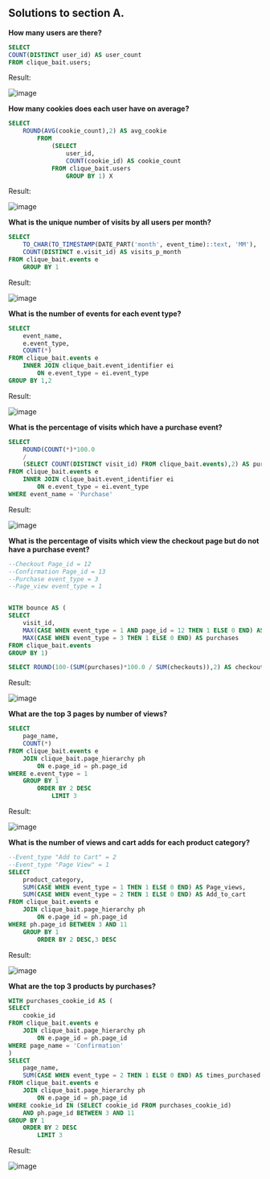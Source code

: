 ## Solutions to section A.

**How many users are there?**

```sql
SELECT 
COUNT(DISTINCT user_id) AS user_count
FROM clique_bait.users;
```
Result:

![image](https://user-images.githubusercontent.com/104590611/214282598-ac5a99b4-34ff-4d84-ae79-03e08ed14918.png)



**How many cookies does each user have on average?**

```sql
SELECT
	ROUND(AVG(cookie_count),2) AS avg_cookie
		FROM
			(SELECT 
				user_id, 
				COUNT(cookie_id) AS cookie_count
			FROM clique_bait.users
				GROUP BY 1) X
```
Result:

![image](https://user-images.githubusercontent.com/104590611/214284460-aad955fb-8ca1-44e6-ba0b-c7ef246a8cc2.png)



**What is the unique number of visits by all users per month?**

```sql
SELECT 
	TO_CHAR(TO_TIMESTAMP(DATE_PART('month', event_time)::text, 'MM'), 'Month') AS MONTH,
	COUNT(DISTINCT e.visit_id) AS visits_p_month
FROM clique_bait.events e
	GROUP BY 1
```

Result:


![image](https://user-images.githubusercontent.com/104590611/214289405-ddb70357-4382-4ba6-85e3-55d7d18074d2.png)



**What is the number of events for each event type?**



```sql
SELECT 
	event_name,
	e.event_type,
	COUNT(*)
FROM clique_bait.events e
	INNER JOIN clique_bait.event_identifier ei
		ON e.event_type = ei.event_type
GROUP BY 1,2
```

Result:


![image](https://user-images.githubusercontent.com/104590611/214290687-80ec446c-80d5-4d33-974a-e20e690663f8.png)


**What is the percentage of visits which have a purchase event?**

```sql
SELECT 
	ROUND(COUNT(*)*100.0
	/
	(SELECT COUNT(DISTINCT visit_id) FROM clique_bait.events),2) AS purchase_percentage
FROM clique_bait.events e
	INNER JOIN clique_bait.event_identifier ei
		ON e.event_type = ei.event_type
WHERE event_name = 'Purchase'
```

Result:

![image](https://user-images.githubusercontent.com/104590611/214293490-2f928d56-ffb8-457f-8668-9313f6d87f8b.png)

**What is the percentage of visits which view the checkout page but do not have a purchase event?**


```sql
--Checkout Page_id = 12
--Confirmation Page_id = 13
--Purchase event_type = 3
--Page_view event_type = 1


WITH bounce AS (
SELECT 
	visit_id,
	MAX(CASE WHEN event_type = 1 AND page_id = 12 THEN 1 ELSE 0 END) AS checkouts,
	MAX(CASE WHEN event_type = 3 THEN 1 ELSE 0 END) AS purchases
FROM clique_bait.events
GROUP BY 1)

SELECT ROUND(100-(SUM(purchases)*100.0 / SUM(checkouts)),2) AS checkouts_without_purchase FROM bounce
```

Result: 

![image](https://user-images.githubusercontent.com/104590611/214401418-010a628a-6b6d-4645-b354-aad6e8fae770.png)


**What are the top 3 pages by number of views?**

```sql
SELECT 
	page_name,
	COUNT(*)
FROM clique_bait.events e
	JOIN clique_bait.page_hierarchy ph
		ON e.page_id = ph.page_id
WHERE e.event_type = 1
	GROUP BY 1
		ORDER BY 2 DESC
			LIMIT 3

```

Result:

![image](https://user-images.githubusercontent.com/104590611/214403715-95254434-01d7-4675-9894-632fc509699d.png)


**What is the number of views and cart adds for each product category?**
```sql
--Event_type "Add to Cart" = 2
--Event_type "Page View" = 1
SELECT 
	product_category,
	SUM(CASE WHEN event_type = 1 THEN 1 ELSE 0 END) AS Page_views,
	SUM(CASE WHEN event_type = 2 THEN 1 ELSE 0 END) AS Add_to_cart
FROM clique_bait.events e
	JOIN clique_bait.page_hierarchy ph
		ON e.page_id = ph.page_id
WHERE ph.page_id BETWEEN 3 AND 11
	GROUP BY 1
		ORDER BY 2 DESC,3 DESC
```

Result:


![image](https://user-images.githubusercontent.com/104590611/214407406-a0eb4792-ce71-4d51-b714-02655f77c748.png)

**What are the top 3 products by purchases?**
```sql
WITH purchases_cookie_id AS (
SELECT
	cookie_id
FROM clique_bait.events e
	JOIN clique_bait.page_hierarchy ph
		ON e.page_id = ph.page_id
WHERE page_name = 'Confirmation'
)
SELECT 
	page_name,
	SUM(CASE WHEN event_type = 2 THEN 1 ELSE 0 END) AS times_purchased
FROM clique_bait.events e
	JOIN clique_bait.page_hierarchy ph
		ON e.page_id = ph.page_id
WHERE cookie_id IN (SELECT cookie_id FROM purchases_cookie_id) 
	AND ph.page_id BETWEEN 3 AND 11
GROUP BY 1
	ORDER BY 2 DESC
		LIMIT 3
```

Result:


![image](https://user-images.githubusercontent.com/104590611/214414759-3149d908-e699-4e98-bc74-babe998ea2c7.png)
